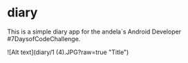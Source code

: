 # diary
This is a simple diary app for the andela`s Android Developer #7DaysofCodeChallenge.

![Alt text](diary/1 (4).JPG?raw=true "Title")
